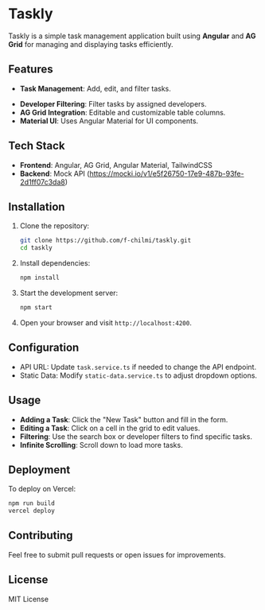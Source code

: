 # Taskly

Taskly is a simple task management application built using **Angular** and **AG Grid** for managing and displaying tasks efficiently.

## Features

- **Task Management**: Add, edit, and filter tasks.
<!-- - **Infinite Scrolling**: Load more tasks as you scroll down. -->
- **Developer Filtering**: Filter tasks by assigned developers.
- **AG Grid Integration**: Editable and customizable table columns.
- **Material UI**: Uses Angular Material for UI components.

## Tech Stack

- **Frontend**: Angular, AG Grid, Angular Material, TailwindCSS
- **Backend**: Mock API (https://mocki.io/v1/e5f26750-17e9-487b-93fe-2d1ff07c3da8)

## Installation

1. Clone the repository:

   ```sh
   git clone https://github.com/f-chilmi/taskly.git
   cd taskly
   ```

2. Install dependencies:

   ```sh
   npm install
   ```

3. Start the development server:

   ```sh
   npm start
   ```

4. Open your browser and visit `http://localhost:4200`.

## Configuration

- API URL: Update `task.service.ts` if needed to change the API endpoint.
- Static Data: Modify `static-data.service.ts` to adjust dropdown options.

## Usage

- **Adding a Task**: Click the "New Task" button and fill in the form.
- **Editing a Task**: Click on a cell in the grid to edit values.
- **Filtering**: Use the search box or developer filters to find specific tasks.
- **Infinite Scrolling**: Scroll down to load more tasks.

## Deployment

To deploy on Vercel:

```sh
npm run build
vercel deploy
```

## Contributing

Feel free to submit pull requests or open issues for improvements.

## License

MIT License
